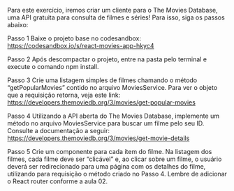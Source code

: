 Para este exercício, iremos criar um cliente para o The Movies Database, uma API gratuita para consulta
de filmes e séries! Para isso, siga os passos abaixo:

Passo 1
Baixe o projeto base no codesandbox: https://codesandbox.io/s/react-movies-app-hkyc4

Passo 2
Após descompactar o projeto, entre na pasta pelo terminal e execute o comando npm install.

Passo 3
Crie uma listagem simples de filmes chamando o método “getPopularMovies” contido no arquivo
MoviesService. Para ver o objeto que a requisição retorna, veja este link:
https://developers.themoviedb.org/3/movies/get-popular-movies

Passo 4
Utilizando a API aberta do The Movies Database, implemente um método no arquivo MoviesService
para buscar um filme pelo seu ID. Consulte a documentação a seguir:
https://developers.themoviedb.org/3/movies/get-movie-details

Passo 5
Crie um componente para cada ítem do filme. Na listagem dos filmes, cada filme deve ser “clicável” e,
ao clicar sobre um filme, o usuário deverá ser redirecionado para uma página com os detalhes do filme,
utilizando para requisição o método criado no Passo 4. Lembre de adicionar o React router conforme a
aula 02.